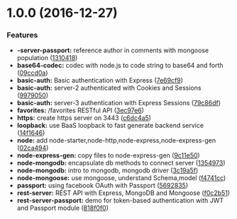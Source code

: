 <a name="1.0.0"></a>
# 1.0.0 (2016-12-27)


### Features

* **-server-passport:** reference author in comments with mongoose population ([1310418](https://github.com/kimochg/node-examples/commit/1310418))
* **base64-codec:** codec with node.js to code string to base64 and forth ([09ccd0a](https://github.com/kimochg/node-examples/commit/09ccd0a))
* **basic-auth:** Basic authentication with Express ([7e69cf9](https://github.com/kimochg/node-examples/commit/7e69cf9))
* **basic-auth:** server-2 authenticated with Cookies and Sessions ([9979050](https://github.com/kimochg/node-examples/commit/9979050))
* **basic-auth:** server-3 authentication with Express Sessions ([79c86df](https://github.com/kimochg/node-examples/commit/79c86df))
* **favorites:** /favorites RESTful API ([3ec97e6](https://github.com/kimochg/node-examples/commit/3ec97e6))
* **https:** create https server on 3443 ([c6dc4a5](https://github.com/kimochg/node-examples/commit/c6dc4a5))
* **loopback:** use BaaS loopback to fast generate backend service ([14f1646](https://github.com/kimochg/node-examples/commit/14f1646))
* **node:** add node-starter,node-http,node-express,node-express-gen ([02ca494](https://github.com/kimochg/node-examples/commit/02ca494))
* **node-express-gen:** copy files to node-express-gen ([9c11e50](https://github.com/kimochg/node-examples/commit/9c11e50))
* **node-mongodb:** encapsulate db methods to connect server ([1354973](https://github.com/kimochg/node-examples/commit/1354973))
* **node-mongodb:** intro to mongodb, mongodb driver ([3c19a5f](https://github.com/kimochg/node-examples/commit/3c19a5f))
* **node-mongoose:** use mongoose, understand Schema,model ([f4741cc](https://github.com/kimochg/node-examples/commit/f4741cc))
* **passport:** using facebook OAuth with Passport ([5692835](https://github.com/kimochg/node-examples/commit/5692835))
* **rest-server:** REST API with Express, MongoDB and Mongoose ([f0c2b51](https://github.com/kimochg/node-examples/commit/f0c2b51))
* **rest-server-passport:** demo for token-based authentication with JWT and Passport module ([818f0f0](https://github.com/kimochg/node-examples/commit/818f0f0))



